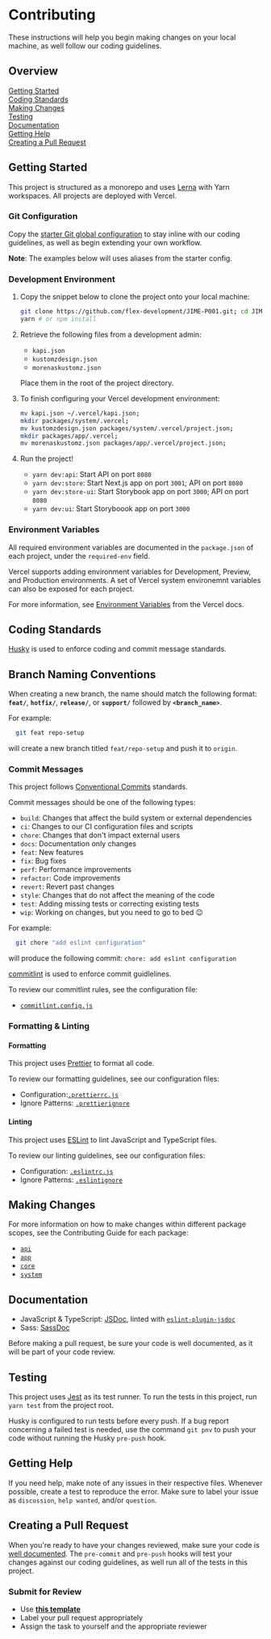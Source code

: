 # Contributing

These instructions will help you begin making changes on your local machine, as
well follow our coding guidelines.

## Overview

[Getting Started](#getting-started)  
[Coding Standards](#coding-standards)  
[Making Changes](#making-changes)  
[Testing](#testing)  
[Documentation](#documentation)  
[Getting Help](#getting-help)  
[Creating a Pull Request](#creating-a-pull-request)

## Getting Started

This project is structured as a monorepo and uses [Lerna][1] with Yarn
workspaces. All projects are deployed with Vercel.

### Git Configuration

Copy the [starter Git global configuration](.gitconfig) to stay inline with our
coding guidelines, as well as begin extending your own workflow.

**Note**: The examples below will uses aliases from the starter config.

### Development Environment

1. Copy the snippet below to clone the project onto your local machine:

   ```zsh
   git clone https://github.com/flex-development/JIME-P001.git; cd JIME-P001
   yarn # or npm install
   ```

2. Retrieve the following files from a development admin:

   - `kapi.json`
   - `kustomzdesign.json`
   - `morenaskustomz.json`

   Place them in the root of the project directory.

3. To finish configuring your Vercel development environment:

   ```zsh
   mv kapi.json ~/.vercel/kapi.json;
   mkdir packages/system/.vercel;
   mv kustomzdesign.json packages/system/.vercel/project.json;
   mkdir packages/app/.vercel;
   mv morenaskustomz.json packages/app/.vercel/project.json;
   ```

4. Run the project!

   - `yarn dev:api`: Start API on port `8080`
   - `yarn dev:store`: Start Next.js app on port `3001`; API on port `8080`
   - `yarn dev:store-ui`: Start Storybook app on port `3000`; API on port `8080`
   - `yarn dev:ui`: Start Storyboook app on port `3000`

### Environment Variables

All required environment variables are documented in the `package.json` of each
project, under the `required-env` field.

Vercel supports adding environment variables for Development, Preview, and
Production environments. A set of Vercel system environemnt variables can also
be exposed for each project.

For more information, see [Environment Variables][2] from the Vercel docs.

## Coding Standards

[Husky][3] is used to enforce coding and commit message standards.

## Branch Naming Conventions

When creating a new branch, the name should match the following format:
**`feat/`**, **`hotfix/`**, **`release/`**, or **`support/`** followed by
**`<branch_name>`**.

For example:

```zsh
  git feat repo-setup
```

will create a new branch titled `feat/repo-setup` and push it to `origin`.

### Commit Messages

This project follows [Conventional Commits][4] standards.

Commit messages should be one of the following types:

- `build`: Changes that affect the build system or external dependencies
- `ci`: Changes to our CI configuration files and scripts
- `chore`: Changes that don't impact external users
- `docs`: Documentation only changes
- `feat`: New features
- `fix`: Bug fixes
- `perf`: Performance improvements
- `refactor`: Code improvements
- `revert`: Revert past changes
- `style`: Changes that do not affect the meaning of the code
- `test`: Adding missing tests or correcting existing tests
- `wip`: Working on changes, but you need to go to bed :wink:

For example:

```zsh
  git chore "add eslint configuration"
```

will produce the following commit: `chore: add eslint configuration`

[commitlint][5] is used to enforce commit guidlelines.

To review our commitlint rules, see the configuration file:

- [`commitlint.config.js`](../commitlint.config.js)

### Formatting & Linting

#### Formatting

This project uses [Prettier][6] to format all code.

To review our formatting guidelines, see our configuration files:

- Configuration:[`.prettierrc.js`](../.prettierrc.js)
- Ignore Patterns: [`.prettierignore`](../.prettierignore)

#### Linting

This project uses [ESLint][7] to lint JavaScript and TypeScript files.

To review our linting guidelines, see our configuration files:

- Configuration: [`.eslintrc.js`](../.eslintrc.js)
- Ignore Patterns: [`.eslintignore`](../.eslintignore)

## Making Changes

For more information on how to make changes within different package scopes, see
the Contributing Guide for each package:

- [`api`](../packages/api/docs/CONTRIBUTING.md)
- [`app`](../packages/app/docs/CONTRIBUTING.md)
- [`core`](../packages/core/docs/CONTRIBUTING.md)
- [`system`](../packages/system/docs/CONTRIBUTING.md)

## Documentation

- JavaScript & TypeScript: [JSDoc][8], linted with [`eslint-plugin-jsdoc`][9]
- Sass: [SassDoc][10]

Before making a pull request, be sure your code is well documented, as it will
be part of your code review.

## Testing

This project uses [Jest][11] as its test runner. To run the tests in this
project, run `yarn test` from the project root.

Husky is configured to run tests before every push. If a bug report concerning a
failed test is needed, use the command `git pnv` to push your code without
running the Husky `pre-push` hook.

## Getting Help

If you need help, make note of any issues in their respective files. Whenever
possible, create a test to reproduce the error. Make sure to label your issue as
`discussion`, `help wanted`, and/or `question`.

## Creating a Pull Request

When you're ready to have your changes reviewed, make sure your code is
[well documented](#documentation). The `pre-commit` and `pre-push` hooks will
test your changes against our coding guidelines, as well run all of the tests in
this project.

### Submit for Review

- Use [**this template**](./pull_request_template.md)
- Label your pull request appropriately
- Assign the task to yourself and the appropriate reviewer

[1]: https://lerna.js.org/
[2]: https://vercel.com/docs/environment-variables
[3]: https://github.com/typicode/husky
[4]: https://www.conventionalcommits.org/
[5]: https://github.com/conventional-changelog/commitlint
[6]: https://prettier.io/
[7]: https://eslint.org/
[8]: https://jsdoc.app
[9]: https://github.com/gajus/eslint-plugin-jsdoc
[10]: http://sassdoc.com/annotations/
[11]: https://jestjs.io/
